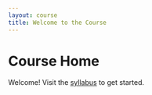 ```yaml
---
layout: course
title: Welcome to the Course
---
```


# Course Home

Welcome! Visit the [syllabus](syllabus.html) to get started.
